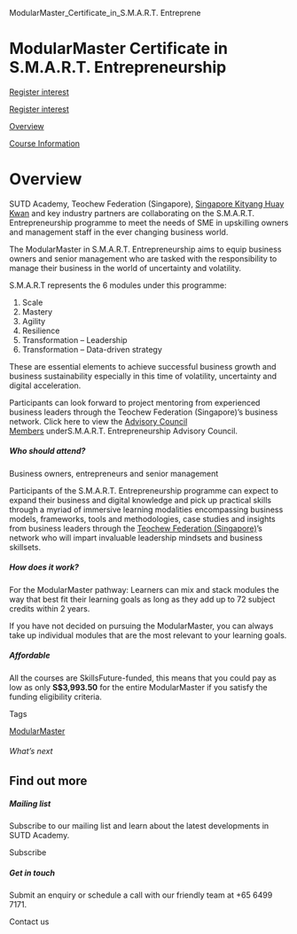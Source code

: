 ModularMaster_Certificate_in_S.M.A.R.T. Entreprene



ModularMaster Certificate in S.M.A.R.T. Entrepreneurship
========================================================

[Register interest](/admissions/academy/modular-master/register-your-interest-modularmaster-certificate-in-smart-entrepreneurship/)

[Register interest](/admissions/academy/modular-master/register-your-interest-modularmaster-certificate-in-smart-entrepreneurship/)

[Overview](/course/modularmaster-in-smart-entrepreneurship/#tabs)

[Course Information](/course/modularmaster-in-smart-entrepreneurship/course-information/#tabs)

Overview
========

SUTD Academy, Teochew Federation (Singapore), [Singapore Kityang Huay Kwan](https://kityang.sg/) and key industry partners are collaborating on the S.M.A.R.T. Entrepreneurship programme to meet the needs of SME in upskilling owners and management staff in the ever changing business world.

The ModularMaster in S.M.A.R.T. Entrepreneurship aims to equip business owners and senior management who are tasked with the responsibility to manage their business in the world of uncertainty and volatility.

S.M.A.R.T represents the 6 modules under this programme:

1. Scale
2. Mastery
3. Agility
4. Resilience
5. Transformation – Leadership
6. Transformation – Data-driven strategy

These are essential elements to achieve successful business growth and business sustainability especially in this time of volatility, uncertainty and digital acceleration.

Participants can look forward to project mentoring from experienced business leaders through the Teochew Federation (Singapore)’s business network. Click here to view the [Advisory Council Members](/course/smart-entrepreneurship-advisory-council/) underS.M.A.R.T. Entrepreneurship Advisory Council.

##### **Who should attend?**

Business owners, entrepreneurs and senior management

Participants of the S.M.A.R.T. Entrepreneurship programme can expect to expand their business and digital knowledge and pick up practical skills through a myriad of immersive learning modalities encompassing business models, frameworks, tools and methodologies, case studies and insights from business leaders through the [Teochew Federation (Singapore)](https://www.teochewfederation.sg/)’s network who will impart invaluable leadership mindsets and business skillsets.

##### **How does it work?**

For the ModularMaster pathway: Learners can mix and stack modules the way that best fit their learning goals as long as they add up to 72 subject credits within 2 years.

If you have not decided on pursuing the ModularMaster, you can always take up individual modules that are the most relevant to your learning goals.

##### **Affordable**

All the courses are SkillsFuture-funded, this means that you could pay as low as only **S$3,993.50** for the entire ModularMaster if you satisfy the funding eligibility criteria.

Tags

[ModularMaster](/admissions/academy/courses-and-modules/?academy-type-course=792)

###### What’s next

Find out more
-------------

##### Mailing list

Subscribe to our mailing list and learn about the latest developments in SUTD Academy.

Subscribe

##### Get in touch

Submit an enquiry or schedule a call with our friendly team at +65 6499 7171.

Contact us

